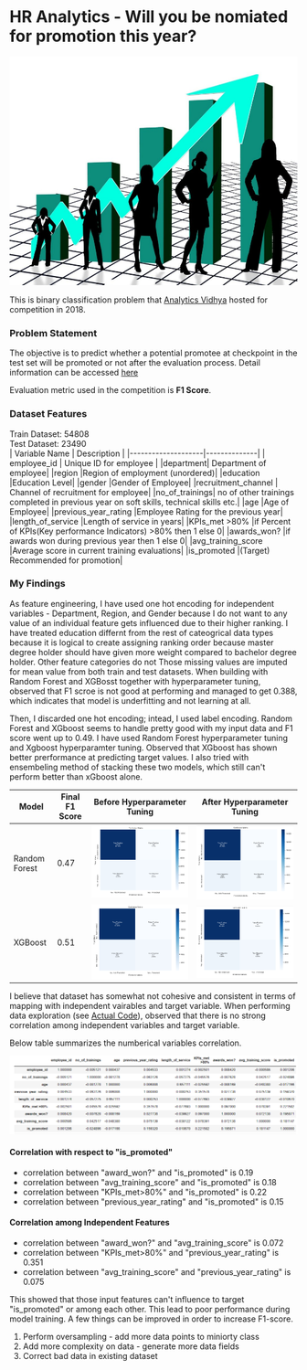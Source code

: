 # HR Analytics - Will you be nomiated for promotion this year?
<img src="https://github.com/kyawkhaung/hr-promotion/blob/main/images/hr_promotion_image.jpg" width="800" height="400">

This is binary classification problem that [Analytics Vidhya](https://datahack.analyticsvidhya.com/) hosted for competition in 2018.

### Problem Statement

The objective is to predict whether a potential promotee at checkpoint in the test set will be promoted or not after the evaluation process. Detail information can be accessed [here](https://datahack.analyticsvidhya.com/contest/wns-analytics-hackathon-2018-1/#ProblemStatement)

Evaluation metric used in the competition is <b>F1 Score</b>.

### Dataset Features
Train Dataset: 54808<br/>
Test Dataset: 23490
<br/>
|     Variable Name     |     Description     |
|--------------------|--------------|
|     employee_id     |     Unique ID for employee      |
|department|	Department of employee|
|region	|Region of employment (unordered)|
|education	|Education Level|
|gender	|Gender of Employee|
|recruitment_channel	| Channel of recruitment for employee|
|no_of_trainings|	no of other trainings completed in previous year on soft skills, technical skills etc.|
|age	|Age of Employee|
|previous_year_rating	|Employee Rating for the previous year|
|length_of_service	|Length of service in years|
|KPIs_met >80%	|if Percent of KPIs(Key performance Indicators) >80% then 1 else 0|
|awards_won?	|if awards won during previous year then 1 else 0|
|avg_training_score	|Average score in current training evaluations|
|is_promoted	|(Target) Recommended for promotion|

### My Findings
As feature engineering, I have used one hot encoding for independent variables - Department, Region, and Gender because I do not want to any value of an individual feature gets influenced due to their higher ranking. I have treated education differnt from the rest of cateogrical data types because it is logical to create assigning ranking order because master degree holder should have given more weight compared to bachelor degree holder. Other feature categories do not  Those missing values are imputed for mean value from both train and test datasets. When building with Random Forest and XGBosst together with hyperparameter tuning, observed that F1 scroe is not good at performing and managed to get 0.388, which indicates that model is underfitting and not learning at all. 

Then, I discarded one hot encoding; intead, I used label encoding. Random Forest and XGboost seems to handle pretty good with my input data and F1 score went up to 0.49. I have used Random Forest hyperparameter tuning and Xgboost hyperparamter tuning. Observed that XGboost has shown better prerformance at predicting target values. I also tried with ensembeling method of stacking these two models, which still can't perform better than xGboost alone. 

|     Model     | Final F1 Score |     Before Hyperparameter Tuning     | After Hyperparameter Tuning|
|-------------------|---------------|--------------|--------------------|
|Random Forest |0.47 | ![Random Forest](https://github.com/kyawkhaung/hr-promotion/blob/main/images/rf_cm.png)| ![Random Forest](https://github.com/kyawkhaung/hr-promotion/blob/main/images/rf_cm_hp.png)|
|XGBoost |0.51| ![Random Forest](https://github.com/kyawkhaung/hr-promotion/blob/main/images/xgb_cm.png) | ![Random Forest](https://github.com/kyawkhaung/hr-promotion/blob/main/images/xgb_cm_hp.png)|

I believe that dataset has somewhat not cohesive and consistent in terms of mapping with independent vairables and target variable. When performing data exploration (see [Actual Code](https://github.com/kyawkhaung/hr-promotion/blob/main/Data%20Exploration.ipynb)), observed that there is no strong correlation among independent variables and target variable.

Below table summarizes the numberical variables correlation.

![Correlation Table](https://github.com/kyawkhaung/hr-promotion/blob/main/correlation_table.png)
#### Correlation with respect to "is_promoted"
- correlation between "award_won?" and "is_promoted" is 0.19 <br/> 
- correlation between "avg_training_score" and "is_promoted" is 0.18<br/>
- correlation between "KPIs_met>80%" and "is_promoted" is 0.22<br/>
- correlation between "previous_year_rating" and "is_promoted" is 0.15<br/>

#### Correlation among Independent Features
- correlation between "award_won?" and "avg_training_score" is 0.072 <br/> 
- correlation between "KPIs_met>80%" and "previous_year_rating" is 0.351<br/>
- correlation between "avg_training_score" and "previous_year_rating" is 0.075<br/>

This showed that those input features can't influence to target "is_promoted" or among each other. This lead to poor performance during model training. A few things can be improved in order to increase F1-score. 
1. Perform oversampling - add more data points to miniorty class
2. Add more complexity on data - generate more data fields
3. Correct bad data in existing dataset
